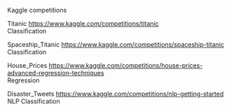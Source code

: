 Kaggle competitions

Titanic https://www.kaggle.com/competitions/titanic<br />
Classification

Spaceship_Titanic https://www.kaggle.com/competitions/spaceship-titanic<br />
Classification

House_Prices https://www.kaggle.com/competitions/house-prices-advanced-regression-techniques<br />
Regression

Disaster_Tweets https://www.kaggle.com/competitions/nlp-getting-started<br />
NLP Classification
